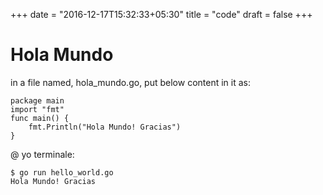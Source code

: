 +++
date = "2016-12-17T15:32:33+05:30"
title = "code"
draft = false
+++

# Hola Mundo

in a file named, hola_mundo.go, put below content in it as:

```
package main
import "fmt"
func main() {
    fmt.Println("Hola Mundo! Gracias")
}
```
@ yo terminale:
```
$ go run hello_world.go
Hola Mundo! Gracias
```

